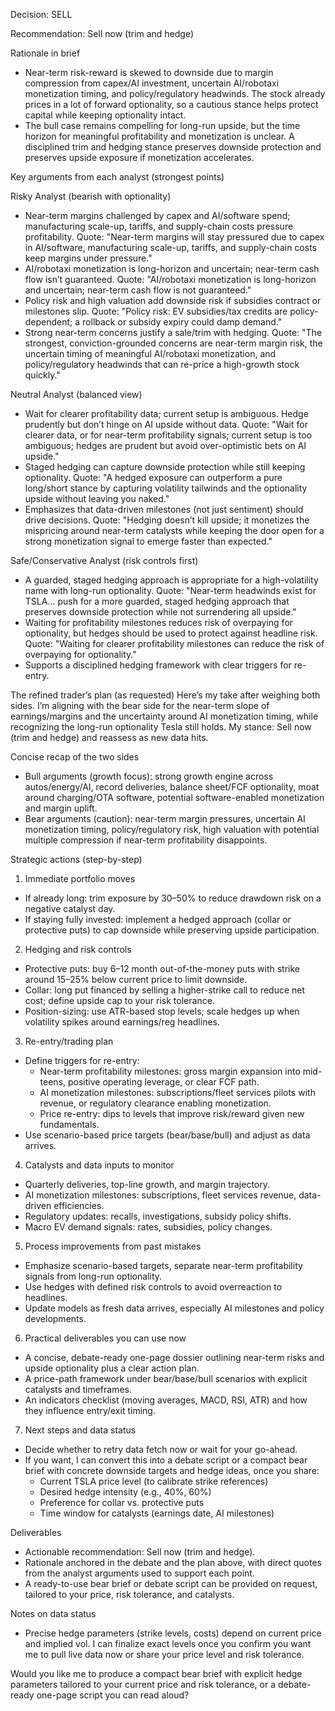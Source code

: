 Decision: SELL

Recommendation: Sell now (trim and hedge)

Rationale in brief
- Near-term risk-reward is skewed to downside due to margin compression from capex/AI investment, uncertain AI/robotaxi monetization timing, and policy/regulatory headwinds. The stock already prices in a lot of forward optionality, so a cautious stance helps protect capital while keeping optionality intact.
- The bull case remains compelling for long-run upside, but the time horizon for meaningful profitability and monetization is unclear. A disciplined trim and hedging stance preserves downside protection and preserves upside exposure if monetization accelerates.

Key arguments from each analyst (strongest points)

Risky Analyst (bearish with optionality)
- Near-term margins challenged by capex and AI/software spend; manufacturing scale-up, tariffs, and supply-chain costs pressure profitability. Quote: "Near-term margins will stay pressured due to capex in AI/software, manufacturing scale-up, tariffs, and supply-chain costs keep margins under pressure."
- AI/robotaxi monetization is long-horizon and uncertain; near-term cash flow isn’t guaranteed. Quote: "AI/robotaxi monetization is long-horizon and uncertain; near-term cash flow is not guaranteed."
- Policy risk and high valuation add downside risk if subsidies contract or milestones slip. Quote: "Policy risk: EV subsidies/tax credits are policy-dependent; a rollback or subsidy expiry could damp demand." 
- Strong near-term concerns justify a sale/trim with hedging. Quote: "The strongest, conviction-grounded concerns are near-term margin risk, the uncertain timing of meaningful AI/robotaxi monetization, and policy/regulatory headwinds that can re-price a high-growth stock quickly."

Neutral Analyst (balanced view)
- Wait for clearer profitability data; current setup is ambiguous. Hedge prudently but don’t hinge on AI upside without data. Quote: "Wait for clearer data, or for near-term profitability signals; current setup is too ambiguous; hedges are prudent but avoid over-optimistic bets on AI upside."
- Staged hedging can capture downside protection while still keeping optionality. Quote: "A hedged exposure can outperform a pure long/short stance by capturing volatility tailwinds and the optionality upside without leaving you naked."
- Emphasizes that data-driven milestones (not just sentiment) should drive decisions. Quote: "Hedging doesn’t kill upside; it monetizes the mispricing around near-term catalysts while keeping the door open for a strong monetization signal to emerge faster than expected."

Safe/Conservative Analyst (risk controls first)
- A guarded, staged hedging approach is appropriate for a high-volatility name with long-run optionality. Quote: "Near-term headwinds exist for TSLA... push for a more guarded, staged hedging approach that preserves downside protection while not surrendering all upside."
- Waiting for profitability milestones reduces risk of overpaying for optionality, but hedges should be used to protect against headline risk. Quote: "Waiting for clearer profitability milestones can reduce the risk of overpaying for optionality." 
- Supports a disciplined hedging framework with clear triggers for re-entry.

The refined trader’s plan (as requested)
Here’s my take after weighing both sides. I’m aligning with the bear side for the near-term slope of earnings/margins and the uncertainty around AI monetization timing, while recognizing the long-run optionality Tesla still holds. My stance: Sell now (trim and hedge) and reassess as new data hits.

Concise recap of the two sides
- Bull arguments (growth focus): strong growth engine across autos/energy/AI, record deliveries, balance sheet/FCF optionality, moat around charging/OTA software, potential software-enabled monetization and margin uplift.
- Bear arguments (caution): near-term margin pressures, uncertain AI monetization timing, policy/regulatory risk, high valuation with potential multiple compression if near-term profitability disappoints.

Strategic actions (step-by-step)

1) Immediate portfolio moves
- If already long: trim exposure by 30–50% to reduce drawdown risk on a negative catalyst day.
- If staying fully invested: implement a hedged approach (collar or protective puts) to cap downside while preserving upside participation.

2) Hedging and risk controls
- Protective puts: buy 6–12 month out-of-the-money puts with strike around 15–25% below current price to limit downside.
- Collar: long put financed by selling a higher-strike call to reduce net cost; define upside cap to your risk tolerance.
- Position-sizing: use ATR-based stop levels; scale hedges up when volatility spikes around earnings/reg headlines.

3) Re-entry/trading plan
- Define triggers for re-entry:
  - Near-term profitability milestones: gross margin expansion into mid-teens, positive operating leverage, or clear FCF path.
  - AI monetization milestones: subscriptions/fleet services pilots with revenue, or regulatory clearance enabling monetization.
  - Price re-entry: dips to levels that improve risk/reward given new fundamentals.
- Use scenario-based price targets (bear/base/bull) and adjust as data arrives.

4) Catalysts and data inputs to monitor
- Quarterly deliveries, top-line growth, and margin trajectory.
- AI monetization milestones: subscriptions, fleet services revenue, data-driven efficiencies.
- Regulatory updates: recalls, investigations, subsidy policy shifts.
- Macro EV demand signals: rates, subsidies, policy changes.

5) Process improvements from past mistakes
- Emphasize scenario-based targets, separate near-term profitability signals from long-run optionality.
- Use hedges with defined risk controls to avoid overreaction to headlines.
- Update models as fresh data arrives, especially AI milestones and policy developments.

6) Practical deliverables you can use now
- A concise, debate-ready one-page dossier outlining near-term risks and upside optionality plus a clear action plan.
- A price-path framework under bear/base/bull scenarios with explicit catalysts and timeframes.
- An indicators checklist (moving averages, MACD, RSI, ATR) and how they influence entry/exit timing.

7) Next steps and data status
- Decide whether to retry data fetch now or wait for your go-ahead.
- If you want, I can convert this into a debate script or a compact bear brief with concrete downside targets and hedge ideas, once you share:
  - Current TSLA price level (to calibrate strike references)
  - Desired hedge intensity (e.g., 40%, 60%)
  - Preference for collar vs. protective puts
  - Time window for catalysts (earnings date, AI milestones)

Deliverables
- Actionable recommendation: Sell now (trim and hedge).
- Rationale anchored in the debate and the plan above, with direct quotes from the analyst arguments used to support each point.
- A ready-to-use bear brief or debate script can be provided on request, tailored to your price, risk tolerance, and catalysts.

Notes on data status
- Precise hedge parameters (strike levels, costs) depend on current price and implied vol. I can finalize exact levels once you confirm you want me to pull live data now or share your price level and risk tolerance.

Would you like me to produce a compact bear brief with explicit hedge parameters tailored to your current price and risk tolerance, or a debate-ready one-page script you can read aloud?